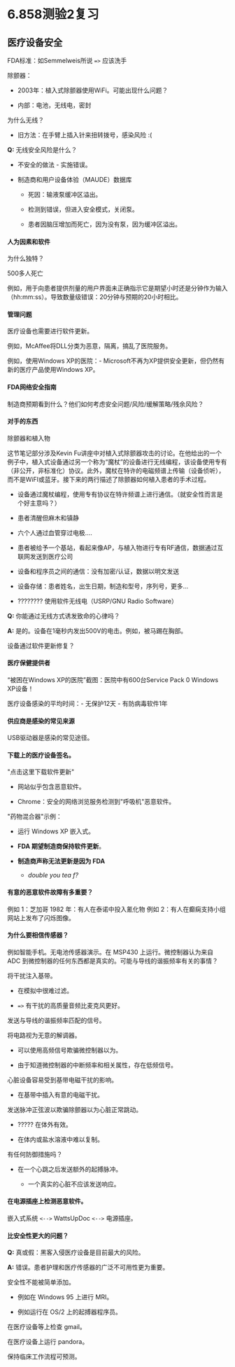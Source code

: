 # 6.858测验2复习

## 医疗设备安全

FDA标准：如Semmelweis所说 `=>` 应该洗手

除颤器：

+   2003年：植入式除颤器使用WiFi。可能出现什么问题？

+   内部：电池，无线电，密封

为什么无线？

+   旧方法：在手臂上插入针来扭转拨号，感染风险 :(

**Q:** 无线安全风险是什么？

+   不安全的做法 - 实施错误。

+   制造商和用户设备体验（MAUDE）数据库

    +   死因：输液泵缓冲区溢出。

    +   检测到错误，但进入安全模式，关闭泵。

    +   患者因脑压增加而死亡，因为没有泵，因为缓冲区溢出。

#### 人为因素和软件

为什么独特？

500多人死亡

例如，用于向患者提供剂量的用户界面未正确指示它是期望小时还是分钟作为输入（hh:mm:ss）。导致数量级错误：20分钟与预期的20小时相比。

#### 管理问题

医疗设备也需要进行软件更新。

例如，McAffee将DLL分类为恶意，隔离，搞乱了医院服务。

例如，使用Windows XP的医院：- Microsoft不再为XP提供安全更新，但仍然有新的医疗产品使用Windows XP。

#### FDA网络安全指南

制造商预期看到什么？他们如何考虑安全问题/风险/缓解策略/残余风险？

#### 对手的东西

除颤器和植入物

这节笔记部分涉及Kevin Fu讲座中对植入式除颤器攻击的讨论。在他给出的一个例子中，植入式设备通过另一个称为“魔杖”的设备进行无线编程，该设备使用专有（非公开，非标准化）协议。此外，魔杖在特许的电磁频谱上传输（设备侦听），而不是WiFI或蓝牙。接下来的两行描述了除颤器如何植入患者的手术过程。

+   设备通过魔杖编程，使用专有协议在特许频谱上进行通信。（就安全性而言是个好主意吗？）

+   患者清醒但麻木和镇静

+   六个人通过血管穿过电极....

+   患者被给予一个基站，看起来像AP，与植入物进行专有RF通信，数据通过互联网发送到医疗公司

+   设备和程序员之间的通信：没有加密/认证，数据以明文发送

+   设备存储：患者姓名，出生日期，制造和型号，序列号，更多...

+   ???????? 使用软件无线电（USRP/GNU Radio Software）

**Q:** 你能通过无线方式诱发致命的心律吗？

**A:** 是的。设备在1毫秒内发出500V的电击。例如，被马踢在胸部。

设备通过软件更新修复？

#### 医疗保健提供者

“被困在Windows XP的医院”截图：医院中有600台Service Pack 0 Windows XP设备！

医疗设备感染的平均时间：- 无保护12天 - 有防病毒软件1年

#### 供应商是感染的常见来源

USB驱动器是感染的常见途径。

#### 下载上的医疗设备签名。

"点击这里下载软件更新"

+   网站似乎包含恶意软件。

+   Chrome：安全的网络浏览服务检测到"呼吸机"恶意软件。

"药物混合器"示例：

+   运行 Windows XP 嵌入式。

+   **FDA 期望制造商保持软件更新**。

+   **制造商声称无法更新是因为 FDA**

    +   *double you tea f?*

#### 有意的恶意软件故障有多重要？

例如 1：芝加哥 1982 年：有人在泰诺中投入氰化物 例如 2：有人在癫痫支持小组网站上发布了闪烁图像。

#### 为什么要相信传感器？

例如智能手机。无电池传感器演示。在 MSP430 上运行。微控制器认为来自 ADC 到微控制器的任何东西都是真实的。可能与导线的谐振频率有关的事情？

将干扰注入基带。

+   在模拟中很难过滤。

+   `=>` 有干扰的高质量音频比麦克风更好。

发送与导线的谐振频率匹配的信号。

将电路视为无意的解调器。

+   可以使用高频信号欺骗微控制器以为。

+   由于知道微控制器的中断频率和相关属性，存在低频信号。

心脏设备容易受到基带电磁干扰的影响。

+   在基带中插入有意的电磁干扰。

发送脉冲正弦波以欺骗除颤器以为心脏正常跳动。

+   ????? 在体外有效。

+   在体内或盐水溶液中难以复制。

有任何防御措施吗？

+   在一个心跳之后发送额外的起搏脉冲。

    +   一个真实的心脏不应该发送响应。

#### 在电源插座上检测恶意软件。

嵌入式系统 `<-->` WattsUpDoc `<-->` 电源插座。

#### 比安全性更大的问题？

**Q:** 真或假：黑客入侵医疗设备是目前最大的风险。

**A:** 错误。患者护理和医疗传感器的广泛不可用性更为重要。

安全性不能被简单添加。

+   例如在 Windows 95 上进行 MRI。

+   例如运行在 OS/2 上的起搏器程序员。

在医疗设备等上检查 gmail。

在医疗设备上运行 pandora。

保持临床工作流程可预测。
